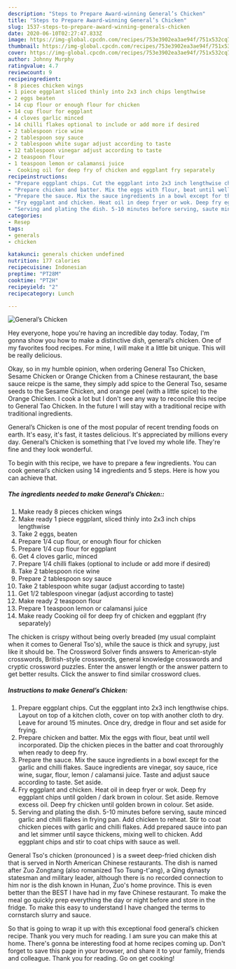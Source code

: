 ```yaml
---
description: "Steps to Prepare Award-winning General’s Chicken"
title: "Steps to Prepare Award-winning General’s Chicken"
slug: 1537-steps-to-prepare-award-winning-generals-chicken
date: 2020-06-10T02:27:47.833Z
image: https://img-global.cpcdn.com/recipes/753e3902ea3ae94f/751x532cq70/generals-chicken-recipe-main-photo.jpg
thumbnail: https://img-global.cpcdn.com/recipes/753e3902ea3ae94f/751x532cq70/generals-chicken-recipe-main-photo.jpg
cover: https://img-global.cpcdn.com/recipes/753e3902ea3ae94f/751x532cq70/generals-chicken-recipe-main-photo.jpg
author: Johnny Murphy
ratingvalue: 4.7
reviewcount: 9
recipeingredient:
- 8 pieces chicken wings
- 1 piece eggplant sliced thinly into 2x3 inch chips lengthwise
- 2 eggs beaten
- 14 cup flour or enough flour for chicken
- 14 cup flour for eggplant
- 4 cloves garlic minced
- 14 chilli flakes optional to include or add more if desired
- 2 tablespoon rice wine
- 2 tablespoon soy sauce
- 2 tablespoon white sugar adjust according to taste
- 12 tablespoon vinegar adjust according to taste
- 2 teaspoon flour
- 1 teaspoon lemon or calamansi juice
-  Cooking oil for deep fry of chicken and eggplant fry separately
recipeinstructions:
- "Prepare eggplant chips. Cut the eggplant into 2x3 inch lengthwise chips. Layout on top of a kitchen cloth, cover on top with another cloth to dry. Leave for around 15 minutes. Once dry, dredge in flour and set aside for frying."
- "Prepare chicken and batter. Mix the eggs with flour, beat until well incorporated. Dip the chicken pieces in the batter and coat throroughly when ready to deep fry."
- "Prepare the sauce. Mix the sauce ingredients in a bowl except for the garlic and chilli flakes. Sauce ingredients are vinegar, soy sauce, rice wine, sugar, flour, lemon / calamansi juice. Taste and adjust sauce according to taste. Set aside."
- "Fry eggplant and chicken. Heat oil in deep fryer or wok. Deep fry eggplant chips until golden / dark brown in colour. Set aside. Remove excess oil. Deep fry chicken until golden brown in colour. Set aside."
- "Serving and plating the dish. 5-10 minutes before serving, saute minced garlic and chilli flakes in frying pan. Add chicken to reheat. Stir to coat chicken pieces with garlic and chilli flakes. Add prepared sauce into pan and let simmer until sayce thickens, mixing well to chicken. Add eggplant chips and stir to coat chips with sauce as well."
categories:
- Resep
tags:
- generals
- chicken

katakunci: generals chicken undefined
nutrition: 177 calories
recipecuisine: Indonesian
preptime: "PT28M"
cooktime: "PT2H"
recipeyield: "2"
recipecategory: Lunch

---
```



![General’s Chicken](https://img-global.cpcdn.com/recipes/753e3902ea3ae94f/751x532cq70/generals-chicken-recipe-main-photo.jpg)

Hey everyone, hope you're having an incredible day today. Today, I'm gonna show you how to make a distinctive dish, general’s chicken. One of my favorites food recipes. For mine, I will make it a little bit unique. This will be really delicious.

Okay, so in my humble opinion, when ordering General Tso Chicken, Sesame Chicken or Orange Chicken from a Chinese restaurant, the base sauce reicpe is the same, they simply add spice to the General Tso, sesame seeds to the Sesame Chicken, and orange peel (with a little spice) to the Orange Chicken. I cook a lot but I don&#39;t see any way to reconcile this recipe to General Tao Chicken. In the future I will stay with a traditional recipe with traditional ingredients.

General’s Chicken is one of the most popular of recent trending foods on earth. It's easy, it's fast, it tastes delicious. It's appreciated by millions every day. General’s Chicken is something that I've loved my whole life. They're fine and they look wonderful.


To begin with this recipe, we have to prepare a few ingredients. You can cook general’s chicken using 14 ingredients and 5 steps. Here is how you can achieve that.

##### The ingredients needed to make General’s Chicken::

1. Make ready 8 pieces chicken wings
1. Make ready 1 piece eggplant, sliced thinly into 2x3 inch chips lengthwise
1. Take 2 eggs, beaten
1. Prepare 1/4 cup flour, or enough flour for chicken
1. Prepare 1/4 cup flour for eggplant
1. Get 4 cloves garlic, minced
1. Prepare 1/4 chilli flakes (optional to include or add more if desired)
1. Take 2 tablespoon rice wine
1. Prepare 2 tablespoon soy sauce
1. Take 2 tablespoon white sugar (adjust according to taste)
1. Get 1/2 tablespoon vinegar (adjust according to taste)
1. Make ready 2 teaspoon flour
1. Prepare 1 teaspoon lemon or calamansi juice
1. Make ready  Cooking oil for deep fry of chicken and eggplant (fry separately)


The chicken is crispy without being overly breaded (my usual complaint when it comes to General Tso&#39;s), while the sauce is thick and syrupy, just like it should be. The Crossword Solver finds answers to American-style crosswords, British-style crosswords, general knowledge crosswords and cryptic crossword puzzles. Enter the answer length or the answer pattern to get better results. Click the answer to find similar crossword clues. 

##### Instructions to make General’s Chicken:

1. Prepare eggplant chips. Cut the eggplant into 2x3 inch lengthwise chips. Layout on top of a kitchen cloth, cover on top with another cloth to dry. Leave for around 15 minutes. Once dry, dredge in flour and set aside for frying.
1. Prepare chicken and batter. Mix the eggs with flour, beat until well incorporated. Dip the chicken pieces in the batter and coat throroughly when ready to deep fry.
1. Prepare the sauce. Mix the sauce ingredients in a bowl except for the garlic and chilli flakes. Sauce ingredients are vinegar, soy sauce, rice wine, sugar, flour, lemon / calamansi juice. Taste and adjust sauce according to taste. Set aside.
1. Fry eggplant and chicken. Heat oil in deep fryer or wok. Deep fry eggplant chips until golden / dark brown in colour. Set aside. Remove excess oil. Deep fry chicken until golden brown in colour. Set aside.
1. Serving and plating the dish. 5-10 minutes before serving, saute minced garlic and chilli flakes in frying pan. Add chicken to reheat. Stir to coat chicken pieces with garlic and chilli flakes. Add prepared sauce into pan and let simmer until sayce thickens, mixing well to chicken. Add eggplant chips and stir to coat chips with sauce as well.


General Tso&#39;s chicken (pronounced ) is a sweet deep-fried chicken dish that is served in North American Chinese restaurants. The dish is named after Zuo Zongtang (also romanized Tso Tsung-t&#39;ang), a Qing dynasty statesman and military leader, although there is no recorded connection to him nor is the dish known in Hunan, Zuo&#39;s home province. This is even better than the BEST I have had in my fave Chinese restaurant. To make the meal go quickly prep everything the day or night before and store in the fridge. To make this easy to understand I have changed the terms to cornstarch slurry and sauce. 

So that is going to wrap it up with this exceptional food general’s chicken recipe. Thank you very much for reading. I am sure you can make this at home. There's gonna be interesting food at home recipes coming up. Don't forget to save this page in your browser, and share it to your family, friends and colleague. Thank you for reading. Go on get cooking!
